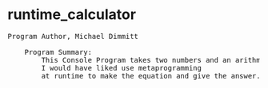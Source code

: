 # runtime_calculator

<pre>
Program Author, Michael Dimmitt

    Program Summary:
        This Console Program takes two numbers and an arithmatic_expression
        I would have liked use metaprogramming 
        at runtime to make the equation and give the answer. 
</pre>
